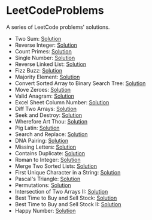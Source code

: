 # LeetCodeProblems

A series of LeetCode problems' solutions.

- Two Sum: [Solution](https://github.com/guvarallo/LeetCodeProblems/blob/master/JavaScript/two-sum.js)
- Reverse Integer: [Solution](https://github.com/guvarallo/LeetCodeProblems/blob/master/JavaScript/reverse-integer.js)
- Count Primes: [Solution](https://github.com/guvarallo/LeetCodeProblems/blob/master/JavaScript/count-primes.js)
- Single Number: [Solution](https://github.com/guvarallo/LeetCodeProblems/blob/master/JavaScript/single-number.js)
- Reverse Linked List: [Solution](https://github.com/guvarallo/LeetCodeProblems/blob/master/JavaScript/reverse-linked-list.js)
- Fizz Buzz: [Solution](https://github.com/guvarallo/LeetCodeProblems/blob/master/JavaScript/fizz-buzz.js)
- Majority Element: [Solution](https://github.com/guvarallo/LeetCodeProblems/blob/master/JavaScript/majority-element.js)
- Convert Sorted Array to Binary Search Tree: [Solution](https://github.com/guvarallo/LeetCodeProblems/blob/master/JavaScript/convert-sorted-array-to-binary-search-tree.js)
- Move Zeroes: [Solution](https://github.com/guvarallo/LeetCodeProblems/blob/master/JavaScript/move-zeroes.js)
- Valid Anagram: [Solution](https://github.com/guvarallo/LeetCodeProblems/blob/master/JavaScript/valid-anagram.js)
- Excel Sheet Column Number: [Solution](https://github.com/guvarallo/LeetCodeProblems/blob/master/JavaScript/excel-sheet-column-number.js)
- Diff Two Arrays: [Solution](https://github.com/guvarallo/LeetCodeProblems/blob/master/JavaScript/diff-two-arrays.js)
- Seek and Destroy: [Solution](https://github.com/guvarallo/LeetCodeProblems/blob/master/JavaScript/seek-and-destroy.js)
- Wherefore Art Thou: [Solution](https://github.com/guvarallo/LeetCodeProblems/blob/master/JavaScript/wherefore-art-thou.js)
- Pig Latin: [Solution](https://github.com/guvarallo/LeetCodeProblems/blob/master/JavaScript/pig-latin.js)
- Search and Replace: [Solution](https://github.com/guvarallo/LeetCodeProblems/blob/master/JavaScript/search-and-replace.js)
- DNA Pairing: [Solution](https://github.com/guvarallo/LeetCodeProblems/blob/master/JavaScript/dna-pairing.js)
- Missing Letters: [Solution](https://github.com/guvarallo/LeetCodeProblems/blob/master/JavaScript/missing-letters.js)
- Contains Duplicate: [Solution](https://github.com/guvarallo/LeetCodeProblems/blob/master/JavaScript/contains-duplicate.js)
- Roman to Integer: [Solution](https://github.com/guvarallo/LeetCodeProblems/blob/master/JavaScript/roman-to-integer.js)
- Merge Two Sorted Lists: [Solution](https://github.com/guvarallo/LeetCodeProblems/blob/master/JavaScript/merge-two-sorted-lists.js)
- First Unique Character in a String: [Solution](https://github.com/guvarallo/LeetCodeProblems/blob/master/JavaScript/first-unique-character-in-a-string.js)
- Pascal's Triangle: [Solution](https://github.com/guvarallo/LeetCodeProblems/blob/master/JavaScript/pascals-triangle.js)
- Permutations: [Solution](https://github.com/guvarallo/LeetCodeProblems/blob/master/JavaScript/permutations.js)
- Intersection of Two Arrays II: [Solution](https://github.com/guvarallo/LeetCodeProblems/blob/master/JavaScript/intersection-of-two-arrays-II.js)
- Best Time to Buy and Sell Stock: [Solution](https://github.com/guvarallo/LeetCodeProblems/blob/master/JavaScript/best-time-to-buy-and-sell-stock.js)
- Best Time to Buy and Sell Stock II: [Solution](https://github.com/guvarallo/LeetCodeProblems/blob/master/JavaScript/best-time-to-buy-and-sell-stock-ii.js)
- Happy Number: [Solution](https://github.com/guvarallo/LeetCodeProblems/blob/master/JavaScript/happy-number.js)